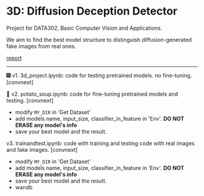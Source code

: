 # 3D: Diffusion Deception Detector

Project for DATA302, Basic Computer Vision and Applications.

We aim to find the best model structure to distinguish diffusion-generated fake images from real ones.

[report](https://github.com/HyezNee/3D/blob/main/report.pdf)

---


🎆 v1. 3d_project.ipynb: code for testing pretrained models. no fine-tuning. [convnext]

🥔 v2. potato_soup.ipynb: code for fine-tuning pretrained models and testing. [convnext]
* modify `MY_DIR` in 'Get Dataset'
* add models name, input_size, classifier_in_feature in 'Env'. **DO NOT ERASE any model's info**
* save your best model and the result. 

v3. trainandtest.ipynb: code with training and testing code with real images and fake images. [convnext]
* modify `MY_DIR` in 'Get Dataset'
* add models name, input_size, classifier_in_feature in 'Env'. **DO NOT ERASE any model's info**
* save your best model and the result. 
* wandb
